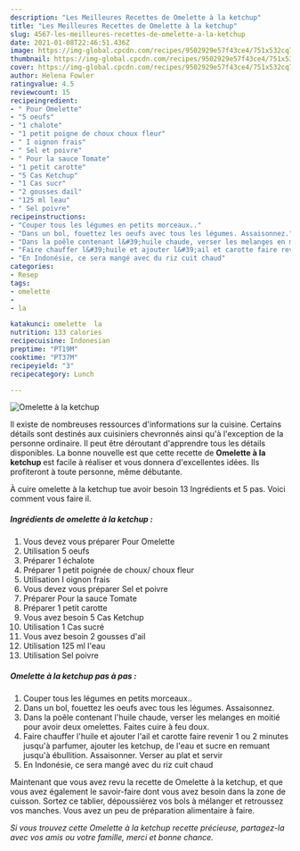 ```yaml
---
description: "Les Meilleures Recettes de Omelette à la ketchup"
title: "Les Meilleures Recettes de Omelette à la ketchup"
slug: 4567-les-meilleures-recettes-de-omelette-a-la-ketchup
date: 2021-01-08T22:46:51.436Z
image: https://img-global.cpcdn.com/recipes/9502929e57f43ce4/751x532cq70/omelette-a-la-ketchup-photo-principale-de-la-recette.jpg
thumbnail: https://img-global.cpcdn.com/recipes/9502929e57f43ce4/751x532cq70/omelette-a-la-ketchup-photo-principale-de-la-recette.jpg
cover: https://img-global.cpcdn.com/recipes/9502929e57f43ce4/751x532cq70/omelette-a-la-ketchup-photo-principale-de-la-recette.jpg
author: Helena Fowler
ratingvalue: 4.5
reviewcount: 15
recipeingredient:
- " Pour Omelette"
- "5 oeufs"
- "1 chalote"
- "1 petit poigne de choux choux fleur"
- " I oignon frais"
- " Sel et poivre"
- " Pour la sauce Tomate"
- "1 petit carotte"
- "5 Cas Ketchup"
- "1 Cas sucr"
- "2 gousses dail"
- "125 ml leau"
- " Sel poivre"
recipeinstructions:
- "Couper tous les légumes en petits morceaux.."
- "Dans un bol, fouettez les oeufs avec tous les légumes. Assaisonnez."
- "Dans la poêle contenant l&#39;huile chaude, verser les melanges en moitié pour avoir deux omelettes. Faites cuire à feu doux."
- "Faire chauffer l&#39;huile et ajouter l&#39;ail et carotte faire revenir 1 ou 2 minutes jusqu&#39;à parfumer, ajouter les ketchup, de l&#39;eau et sucre en remuant jusqu&#39;à ébullition. Assaisonner. Verser au plat et servir"
- "En Indonésie, ce sera mangé avec du riz cuit chaud"
categories:
- Resep
tags:
- omelette
- 
- la

katakunci: omelette  la 
nutrition: 133 calories
recipecuisine: Indonesian
preptime: "PT19M"
cooktime: "PT37M"
recipeyield: "3"
recipecategory: Lunch

---
```



![Omelette à la ketchup](https://img-global.cpcdn.com/recipes/9502929e57f43ce4/751x532cq70/omelette-a-la-ketchup-photo-principale-de-la-recette.jpg)

Il existe de nombreuses ressources d'informations sur la cuisine. Certains détails sont destinés aux cuisiniers chevronnés ainsi qu'à l'exception de la personne ordinaire. Il peut être déroutant d'apprendre tous les détails disponibles. La bonne nouvelle est que cette recette de <strong> Omelette à la ketchup </strong> est facile à réaliser et vous donnera d'excellentes idées. Ils profiteront à toute personne, même débutante.

<!--inarticleads1-->

À cuire omelette à la ketchup tue avoir besoin 13 Ingrédients et 5 pas. Voici comment vous faire il.

##### Ingrédients de omelette à la ketchup :

1. Vous devez vous préparer  Pour Omelette
1. Utilisation 5 oeufs
1. Préparer 1 échalote
1. Préparer 1 petit poignée de choux/ choux fleur
1. Utilisation  I oignon frais
1. Vous devez vous préparer  Sel et poivre
1. Préparer  Pour la sauce Tomate
1. Préparer 1 petit carotte
1. Vous avez besoin 5 Cas Ketchup
1. Utilisation 1 Cas sucré
1. Vous avez besoin 2 gousses d&#39;ail
1. Utilisation 125 ml l&#39;eau
1. Utilisation  Sel poivre




<!--inarticleads2-->

##### Omelette à la ketchup pas à pas :

1. Couper tous les légumes en petits morceaux..
1. Dans un bol, fouettez les oeufs avec tous les légumes. Assaisonnez.
1. Dans la poêle contenant l&#39;huile chaude, verser les melanges en moitié pour avoir deux omelettes. Faites cuire à feu doux.
1. Faire chauffer l&#39;huile et ajouter l&#39;ail et carotte faire revenir 1 ou 2 minutes jusqu&#39;à parfumer, ajouter les ketchup, de l&#39;eau et sucre en remuant jusqu&#39;à ébullition. Assaisonner. Verser au plat et servir
1. En Indonésie, ce sera mangé avec du riz cuit chaud




<!--inarticleads1-->

<p>
Maintenant que vous avez revu la recette de Omelette à la ketchup, et que vous avez également le savoir-faire dont vous avez besoin dans la zone de cuisson. Sortez ce tablier, dépoussiérez vos bols à mélanger et retroussez vos manches. Vous avez un peu de préparation alimentaire à faire.
</p>

<p>
<i>Si vous trouvez cette Omelette à la ketchup recette précieuse, partagez-la avec vos amis ou votre famille, merci et bonne chance.</i>
</p>
